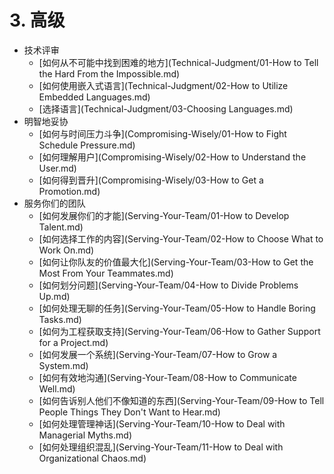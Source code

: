 # 3. 高级
[//]: # (Version:1.0.0)
- 技术评审
	- [如何从不可能中找到困难的地方](Technical-Judgment/01-How to Tell the Hard From the Impossible.md)
	- [如何使用嵌入式语言](Technical-Judgment/02-How to Utilize Embedded Languages.md)
	- [选择语言](Technical-Judgment/03-Choosing Languages.md)
- 明智地妥协
	- [如何与时间压力斗争](Compromising-Wisely/01-How to Fight Schedule Pressure.md)
	- [如何理解用户](Compromising-Wisely/02-How to Understand the User.md)
	- [如何得到晋升](Compromising-Wisely/03-How to Get a Promotion.md)
- 服务你们的团队
	- [如何发展你们的才能](Serving-Your-Team/01-How to Develop Talent.md)
	- [如何选择工作的内容](Serving-Your-Team/02-How to Choose What to Work On.md)
	- [如何让你队友的价值最大化](Serving-Your-Team/03-How to Get the Most From Your Teammates.md)
	- [如何划分问题](Serving-Your-Team/04-How to Divide Problems Up.md)
	- [如何处理无聊的任务](Serving-Your-Team/05-How to Handle Boring Tasks.md)
	- [如何为工程获取支持](Serving-Your-Team/06-How to Gather Support for a Project.md)
	- [如何发展一个系统](Serving-Your-Team/07-How to Grow a System.md)
	- [如何有效地沟通](Serving-Your-Team/08-How to Communicate Well.md)
	- [如何告诉别人他们不像知道的东西](Serving-Your-Team/09-How to Tell People Things They Don't Want to Hear.md)
	- [如何处理管理神话](Serving-Your-Team/10-How to Deal with Managerial Myths.md)
	- [如何处理组织混乱](Serving-Your-Team/11-How to Deal with Organizational Chaos.md)
